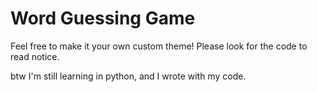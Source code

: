 # Word Guessing Game
Feel free to make it your own custom theme! Please look for the code to read notice.

btw I'm still learning in python, and I wrote with my code.
